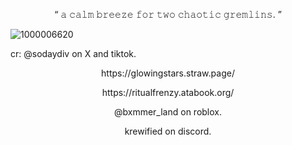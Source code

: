 <p align="center">
“ 𝚊 𝚌𝚊𝚕𝚖 𝚋𝚛𝚎𝚎𝚣𝚎 𝚏𝚘𝚛 𝚝𝚠𝚘 𝚌𝚑𝚊𝚘𝚝𝚒𝚌 𝚐𝚛𝚎𝚖𝚕𝚒𝚗𝚜. ”

![1000006620](https://github.com/user-attachments/assets/c1696c4c-a4b3-4567-b8ef-ea7816c854cc)

cr: @sodaydiv on X and tiktok.


<p align="center">
https://glowingstars.straw.page/
</p>
<p align="center">
https://ritualfrenzy.atabook.org/
</p>

<p align="center">
@bxmmer_land on roblox.
</p>
<p align="center">
krewified on discord.
</p>

